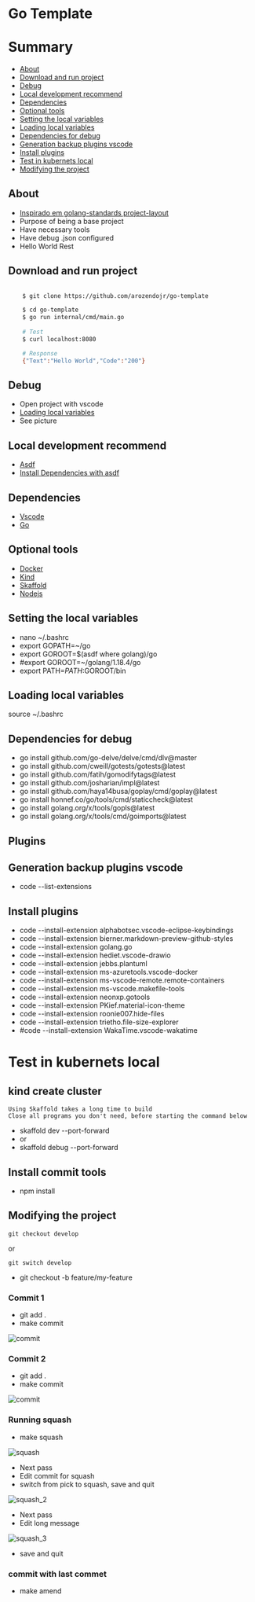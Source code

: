 # Go Template <br/><br/> Summary



- [About](#about)
- [Download and run project](#download-and-run-project)
- [Debug](#debug)
- [Local development recommend](#local-development-recommend)
- [Dependencies](#dependencies)
- [Optional tools](#optional-tools)
- [Setting the local variables](#setting-the-local-variables)
- [Loading local variables](#loading-local-variables)
- [Dependencies for debug](#dependencies-for-debug)
- [Generation backup plugins vscode](#generation-backup-plugins-vscode)
- [Install plugins](#install-plugins)
- [Test in kubernets local](#test-in-kubernets-local)
- [Modifying the project](#modifying-the-project)

## About
- [Inspirado em golang-standards project-layout](https://github.com/golang-standards/project-layout)
- Purpose of being a base project
- Have necessary tools
- Have debug .json configured
- Hello World Rest

## Download and run project
```bash

    $ git clone https://github.com/arozendojr/go-template

    $ cd go-template
    $ go run internal/cmd/main.go
    
    # Test
    $ curl localhost:8080

    # Response
    {"Text":"Hello World","Code":"200"}

```

## Debug
- Open project with vscode
- [Loading local variables](#loading-local-variables)
- See picture


## Local development recommend 
- [Asdf](https://asdf-vm.com/guide/getting-started.html)
- [Install Dependencies with asdf](https://github.com/asdf-vm/asdf-plugins)

## Dependencies
- [Vscode](https://code.visualstudio.com/download)
- [Go](https://go.dev/doc/install)

## Optional tools
- [Docker](https://docs.docker.com/engine/install/)
- [Kind](https://kind.sigs.k8s.io/docs/user/quick-start/)
- [Skaffold](https://skaffold.dev/docs/install/)
- [Nodejs](https://nodejs.org/en/download/package-manager/)

## Setting the local variables
- nano ~/.bashrc
- export GOPATH=~/go
- export GOROOT=$(asdf where golang)/go
- #export GOROOT=~/golang/1.18.4/go
- export PATH=$PATH:$GOROOT/bin

## Loading local variables
source ~/.bashrc

## Dependencies for debug
- go install github.com/go-delve/delve/cmd/dlv@master
- go install github.com/cweill/gotests/gotests@latest 
- go install github.com/fatih/gomodifytags@latest 
- go install github.com/josharian/impl@latest 
- go install github.com/haya14busa/goplay/cmd/goplay@latest 
- go install honnef.co/go/tools/cmd/staticcheck@latest 
- go install golang.org/x/tools/gopls@latest 
- go install golang.org/x/tools/cmd/goimports@latest

## Plugins

## Generation backup plugins vscode
- code --list-extensions

## Install plugins
- code --install-extension alphabotsec.vscode-eclipse-keybindings
- code --install-extension bierner.markdown-preview-github-styles
- code --install-extension golang.go
- code --install-extension hediet.vscode-drawio
- code --install-extension jebbs.plantuml
- code --install-extension ms-azuretools.vscode-docker
- code --install-extension ms-vscode-remote.remote-containers
- code --install-extension ms-vscode.makefile-tools
- code --install-extension neonxp.gotools
- code --install-extension PKief.material-icon-theme
- code --install-extension roonie007.hide-files
- code --install-extension trietho.file-size-explorer
- #code --install-extension WakaTime.vscode-wakatime

# Test in kubernets local

## kind create cluster

```
Using Skaffold takes a long time to build
Close all programs you don't need, before starting the command below
```

- skaffold dev --port-forward
- or
- skaffold debug --port-forward

## Install commit tools
- npm install 

## Modifying the project

```
git checkout develop
```
or
```
git switch develop
```

- git checkout -b feature/my-feature

### Commit 1
- git add .
- make commit

![commit](https://user-images.githubusercontent.com/36340691/184033851-bbb7a419-a8dd-44ea-b6f9-d48cb69efa8f.png)

### Commit 2
- git add .
- make commit

![commit](https://user-images.githubusercontent.com/36340691/184033851-bbb7a419-a8dd-44ea-b6f9-d48cb69efa8f.png)

### Running squash
- make squash

![squash](https://user-images.githubusercontent.com/36340691/184034961-dacba4e1-1597-423b-bd9e-113ef2636b3c.png)

- Next pass
- Edit commit for squash
- switch from pick to squash, save and quit

![squash_2](https://user-images.githubusercontent.com/36340691/184035047-57b3792c-73c3-43ef-88c4-4f5710e03f54.png)

- Next pass
- Edit long message

![squash_3](https://user-images.githubusercontent.com/36340691/184035116-2007e596-c295-43dc-9e54-f22ee60d1817.png)

- save and quit

### commit with last commet
- make amend
